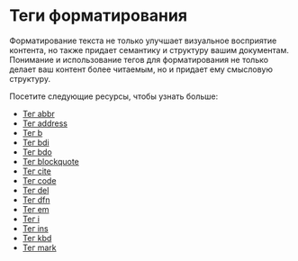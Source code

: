 # Теги форматирования

Форматирование текста не только улучшает визуальное восприятие контента, но также придает семантику и структуру вашим документам. Понимание и использование тегов для форматирования не только делает ваш контент более читаемым, но и придает ему смысловую структуру.

Посетите следующие ресурсы, чтобы узнать больше:
- [Тег abbr](Tag%20<abbr>/README.md)
- [Тег address](Tag%20<address>/README.md)
- [Тег b](Tag%20<b>/README.md)
- [Тег bdi](Tag%20<bdi>/README.md)
- [Тег bdo](Tag%20<bdo>/README.md)
- [Тег blockquote](Tag%20<blockquote>/README.md)
- [Тег cite](Tag%20<cite>/README.md)
- [Тег code](Tag%20<code>/README.md)
- [Тег del](Tag%20<del>/README.md)
- [Тег dfn](Tag%20<dfn>/README.md)
- [Тег em](Tag%20<em>/README.md)
- [Тег i](Tag%20<i>/README.md)
- [Тег ins](Tag%20<ins>/README.md)
- [Тег kbd](Tag%20<kbd>/README.md)
- [Тег mark](Tag%20<mark>/README.md)